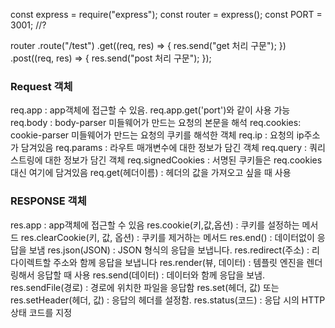 const express = require("express");
const router = express();
const PORT = 3001;
//?

router
  .route("/test")
  .get((req, res) => {
    res.send("get 처리 구문");
  })
  .post((req, res) => {
    res.send("post 처리 구문");
  });

  ### Request 객체 
  req.app : app객체에 접근할 수 있음. req.app.get('port')와 같이 사용 가능
req.body : body-parser 미들웨어가 만드는 요청의 본문을 해석
req.cookies: cookie-parser 미들웨어가 만드는 요청의 쿠키를 해석한 객체
req.ip : 요청의 ip주소가 담겨있음
req.params : 라우트 매개변수에 대한 정보가 담긴 객체
req.query : 쿼리스트링에 대한 정보가 담긴 객체
req.signedCookies : 서명된 쿠키들은 req.cookies 대신 여기에 담겨있음
req.get(헤더이름) : 헤더의 값을 가져오고 싶을 때 사용

### RESPONSE 객체 
res.app : app객체에 접근할 수 있음
res.cookie(키,값,옵션) : 쿠키를 설정하는 메서드
res.clearCookie(키, 값, 옵션) : 쿠키를 제거하는 메서드
res.end() : 데이터없이 응답을 보냄
res.json(JSON) : JSON 형식의 응답을 보냅니다.
res.redirect(주소) : 리다이렉트할 주소와 함께 응답을 보냅니다
res.render(뷰, 데이터) : 템플릿 엔진을 렌더링해서 응답할 때 사용
res.send(데이터) : 데이터와 함께 응답을 보냄.
res.sendFile(경로) : 경로에 위치한 파일을 응답함
res.set(헤더, 값) 또는 res.setHeader(헤더, 값) : 응답의 헤더를 설정함.
res.status(코드) : 응답 시의 HTTP 상태 코드를 지정